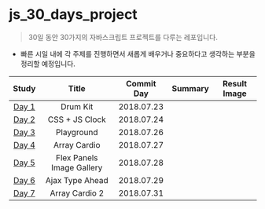 # js_30_days_project

> 30일 동안 30가지의 자바스크립트 프로젝트를 다루는 레포입니다. 



* 빠른 시일 내에 각 주제를 진행하면서 새롭게 배우거나 중요하다고 생각하는 부분을 정리할 예정입니다.

|                            Study                             |  Title   | Commit Day | Summary | Result Image |
| :----------------------------------------------------------: | :------: | :--------: | :----------------------------------------------------------: | :----------------------------------------------------------: |
| [Day 1](https://github.com/Yongjai/js_30_project/tree/master/Drum-kit) | Drum Kit | 2018.07.23 |  |  |
| [Day 2](https://github.com/Yongjai/js_30_project/tree/master/CSS%2BJS-Clcok) | CSS + JS Clock | 2018.07.24 |  |  |
| [Day 3](https://github.com/Yongjai/js_30_project/tree/master/Playground) | Playground | 2018.07.26 |  |  |
| [Day 4](https://github.com/Yongjai/js_30_project/tree/master/Array-Cardio) | Array Cardio | 2018.07.27 |  |  |
| [Day 5](https://github.com/Yongjai/js_30_project/tree/master/Flex-Panels-Image-Gallery) | Flex Panels Image Gallery | 2018.07.28 |  |  |
| [Day 6](https://github.com/Yongjai/js_30_project/tree/master/Ajax-Type-Ahead) | Ajax Type Ahead | 2018.07.29 |  |  |
| [Day 7](https://github.com/Yongjai/js_30_project/tree/master/Array-Cardio2) | Array Cardio 2 | 2018.07.31 |  |  |

